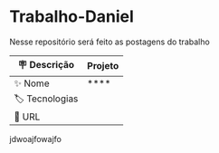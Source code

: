 # Trabalho-Daniel  
Nesse repositório será feito as postagens do trabalho

| :placard: Descrição |  Projeto    |
| -------------  | --- |
| :sparkles: Nome        | ****
| :label: Tecnologias | 
| :rocket: URL         | 
jdwoajfowajfo
